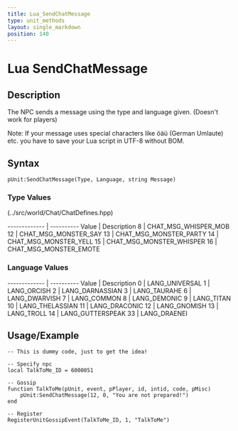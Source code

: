```yaml
---
title: Lua_SendChatMessage
type: unit_methods
layout: single_markdown
position: 140
---
```


# Lua SendChatMessage

## Description

The NPC sends a message using the type and language given. (Doesn't work for players)

Note: If your message uses special characters like öäü (German Umlaute) etc. you have to save your Lua script in UTF-8 without BOM.

## Syntax

```
pUnit:SendChatMessage(Type, Language, string Message)
```

### Type Values

(../src/world/Chat/ChatDefines.hpp)

------------- | ---------- 
Value         | Description
8             | CHAT_MSG_WHISPER_MOB
12            | CHAT_MSG_MONSTER_SAY
13            | CHAT_MSG_MONSTER_PARTY
14            | CHAT_MSG_MONSTER_YELL
15            | CHAT_MSG_MONSTER_WHISPER
16            | CHAT_MSG_MONSTER_EMOTE

### Language Values

------------- | ---------- 
Value         | Description
0             | LANG_UNIVERSAL
1             | LANG_ORCISH
2             | LANG_DARNASSIAN
3             | LANG_TAURAHE
6             | LANG_DWARVISH
7             | LANG_COMMON
8             | LANG_DEMONIC
9             | LANG_TITAN
10            | LANG_THELASSIAN
11            | LANG_DRACONIC
12            | LANG_GNOMISH
13            | LANG_TROLL
14            | LANG_GUTTERSPEAK
33            | LANG_DRAENEI

## Usage/Example

```
-- This is dummy code, just to get the idea!
 
-- Specify npc
local TalkToMe_ID = 6000051
 
-- Gossip
function TalkToMe(pUnit, event, pPlayer, id, intid, code, pMisc)
   	pUnit:SendChatMessage(12, 0, "You are not prepared!")
end
 
-- Register
RegisterUnitGossipEvent(TalkToMe_ID, 1, "TalkToMe")
```